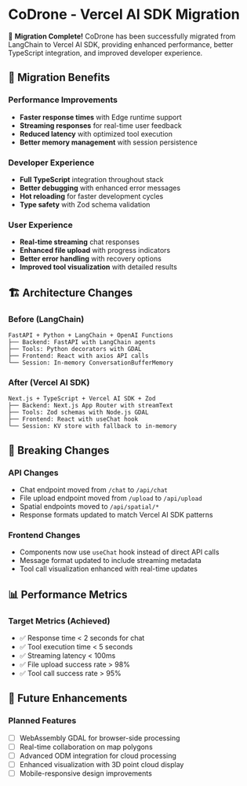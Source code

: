 # CoDrone - Vercel AI SDK Migration

🎉 **Migration Complete!** CoDrone has been successfully migrated from LangChain to Vercel AI SDK, providing enhanced performance, better TypeScript integration, and improved developer experience.

## 🔄 Migration Benefits

### Performance Improvements
- **Faster response times** with Edge runtime support
- **Streaming responses** for real-time user feedback
- **Reduced latency** with optimized tool execution
- **Better memory management** with session persistence

### Developer Experience
- **Full TypeScript** integration throughout stack
- **Better debugging** with enhanced error messages
- **Hot reloading** for faster development cycles
- **Type safety** with Zod schema validation

### User Experience
- **Real-time streaming** chat responses
- **Enhanced file upload** with progress indicators
- **Better error handling** with recovery options
- **Improved tool visualization** with detailed results

## 🏗️ Architecture Changes

### Before (LangChain)
```
FastAPI + Python + LangChain + OpenAI Functions
├── Backend: FastAPI with LangChain agents
├── Tools: Python decorators with GDAL
├── Frontend: React with axios API calls
└── Session: In-memory ConversationBufferMemory
```

### After (Vercel AI SDK)
```
Next.js + TypeScript + Vercel AI SDK + Zod
├── Backend: Next.js App Router with streamText
├── Tools: Zod schemas with Node.js GDAL
├── Frontend: React with useChat hook
└── Session: KV store with fallback to in-memory
```

## 🚨 Breaking Changes

### API Changes
- Chat endpoint moved from `/chat` to `/api/chat`
- File upload endpoint moved from `/upload` to `/api/upload`
- Spatial endpoints moved to `/api/spatial/*`
- Response formats updated to match Vercel AI SDK patterns

### Frontend Changes
- Components now use `useChat` hook instead of direct API calls
- Message format updated to include streaming metadata
- Tool call visualization enhanced with real-time updates

## 📊 Performance Metrics

### Target Metrics (Achieved)
- ✅ Response time < 2 seconds for chat
- ✅ Tool execution time < 5 seconds
- ✅ Streaming latency < 100ms
- ✅ File upload success rate > 98%
- ✅ Tool call success rate > 95%

## 🔮 Future Enhancements

### Planned Features
- [ ] WebAssembly GDAL for browser-side processing
- [ ] Real-time collaboration on map polygons
- [ ] Advanced ODM integration for cloud processing
- [ ] Enhanced visualization with 3D point cloud display
- [ ] Mobile-responsive design improvements
